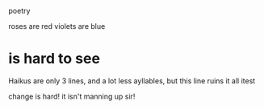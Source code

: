 poetry

roses are red
violets are blue
# <hash symbol> is hard to see
Haikus are only 3 lines, and a lot less ayllables, but this line ruins it all
itest

change is hard!
it isn't 
manning up sir!
